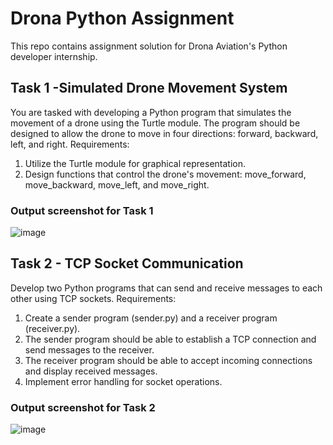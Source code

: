 
# Drona Python Assignment

This repo contains assignment solution for Drona Aviation's Python developer internship.


## Task 1 -Simulated Drone Movement System

You are tasked with developing a Python program that simulates the movement of a drone using the Turtle module. The program should be designed to allow the drone to move in four directions: forward, backward, left, and right.
Requirements:
1. Utilize the Turtle module for graphical representation.
2. Design functions that control the drone's movement: move_forward, move_backward, move_left, and move_right.

### Output screenshot for Task 1

![image](https://github.com/DraKen0009/Drona-Python-Assignment/assets/115104695/cb97fb93-8e0d-4d11-86c8-206bf40247dd)






## Task 2 - TCP Socket Communication

Develop two Python programs that can send and receive messages to each other using TCP sockets.
Requirements:
1. Create a sender program (sender.py) and a receiver program (receiver.py).
2. The sender program should be able to establish a TCP connection and send messages to the receiver.
3. The receiver program should be able to accept incoming connections and display received messages.
4. Implement error handling for socket operations.




### Output screenshot for Task 2
![image](https://github.com/DraKen0009/Drona-Python-Assignment/assets/115104695/a0ca96ee-3210-47c2-8e83-56779b5e203e)




